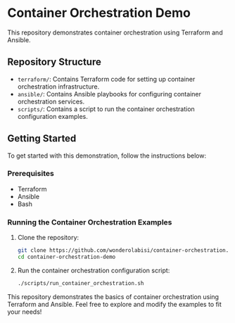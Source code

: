 # Container Orchestration Demo

This repository demonstrates container orchestration using Terraform and Ansible.

## Repository Structure

- `terraform/`: Contains Terraform code for setting up container orchestration infrastructure.
- `ansible/`: Contains Ansible playbooks for configuring container orchestration services.
- `scripts/`: Contains a script to run the container orchestration configuration examples.

## Getting Started

To get started with this demonstration, follow the instructions below:

### Prerequisites

- Terraform
- Ansible
- Bash

### Running the Container Orchestration Examples

1. Clone the repository:
    ```sh
    git clone https://github.com/wonderolabisi/container-orchestration.git
    cd container-orchestration-demo
    ```

2. Run the container orchestration configuration script:
    ```sh
    ./scripts/run_container_orchestration.sh
    ```


This repository demonstrates the basics of container orchestration using Terraform and Ansible. Feel free to explore and modify the examples to fit your needs!
